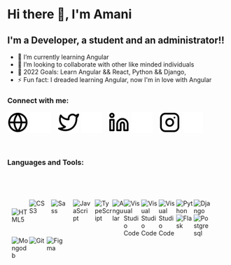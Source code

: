 
<!--
**amani-joseph/amani-joseph** is a ✨ _special_ ✨ repository because its `README.md` (this file) appears on your GitHub profile.-->

# Hi there 👋, I'm Amani

## I'm a Developer, a student and an administrator!!

- 🌱 I’m currently learning Angular
- 👯 I’m looking to collaborate with other like minded individuals
- 🥅 2022 Goals: Learn Angular && React, Python && Django,
- ⚡ Fun fact: I dreaded learning Angular, now I'm in love with Angular

### Connect with me:

[![website](./img/globe-light.svg)](https://www.amanijoseph.com#gh-light-mode-only)
[![website](./img/globe-dark.svg)](https://www.amanijoseph.com#gh-dark-mode-only)
&nbsp;&nbsp;
[![website](./img/twitter-light.svg)](https://twitter.com/joseph_amani_#gh-light-mode-only)
[![website](./img/twitter-dark.svg)](https://twitter.com/joseph_amani_#gh-dark-mode-only)
&nbsp;&nbsp;
[![website](./img/linkedin-light.svg)](https://www.linkedin.com/in/amani-joseph-75a394189/#gh-light-mode-only)
[![website](./img/linkedin-dark.svg)](https://www.linkedin.com/in/amani-joseph-75a394189/#gh-dark-mode-only)
&nbsp;&nbsp;
[![website](./img/instagram-light.svg)](https://www.instagram.com/joseph_amani_/#gh-light-mode-only)
[![website](./img/instagram-dark.svg)](https://www.instagram.com/joseph_amani_/#gh-dark-mode-only)

<br />

### Languages and Tools:
<br />
<br />

<p style="padding:10px;">
<img align="left" alt="HTML5" width="40px" src="https://cdn.jsdelivr.net/gh/devicons/devicon/icons/html5/html5-original.svg" style="padding-top:20px;" />
<img align="left" alt="CSS3" width="40px" src="https://cdn.jsdelivr.net/gh/devicons/devicon/icons/css3/css3-original.svg" style="padding-right:10px;" />
<img align="left" alt="Sass" width="40px" src="https://cdn.jsdelivr.net/gh/devicons/devicon/icons/sass/sass-original.svg" style="padding-right:10px;" />
<img align="left" alt="JavaScript" width="40px" src="https://cdn.jsdelivr.net/gh/devicons/devicon/icons/javascript/javascript-original.svg" style="padding-right:10px;" />
  <img align="left" alt="TypeScript" width="40px" src="https://img.icons8.com/color/48/000000/typescript.png"/>
<img align="left" alt="Angular" width="26px" src="https://img.icons8.com/external-tal-revivo-shadow-tal-revivo/24/000000/external-angular-a-typescript-based-open-source-web-application-framework-logo-shadow-tal-revivo.png"/>
<img align="left" alt="Visual Studio Code" width="40px" src="https://img.icons8.com/color/48/000000/visual-studio-code-2019.png" />
<img align="left" alt="Visual Studio Code" width="40px" src="https://img.icons8.com/fluency/48/000000/sublime-text.png"/>
<img align="left" alt="Visual Studio Code" width="40px" src="https://img.icons8.com/external-tal-revivo-shadow-tal-revivo/24/000000/external-vim-a-highly-configurable-text-editor-for-efficiently-creating-and-changing-any-kind-of-text-logo-shadow-tal-revivo.png"/>
<img align="left" alt="Python" width="40px" src="https://img.icons8.com/fluency/48/000000/python.png"/>
  <img align="left" alt="Django" width="40px" src="https://img.icons8.com/color/48/000000/django.png"/>
<img align="left" alt="Flask" width="40px" src="https://img.icons8.com/ios-filled/50/000000/flask.png"/>
<img align="left" alt="Postgresql" width="40px" src="https://img.icons8.com/color/48/000000/postgreesql.png"/>
<img align="left" alt="Mongodb" width="40px" src="https://img.icons8.com/external-tal-revivo-color-tal-revivo/24/000000/external-mongodb-a-cross-platform-document-oriented-database-program-logo-color-tal-revivo.png"/>
<img align="left" alt="Git" width="40px" src="https://img.icons8.com/color/48/000000/git.png"/>
<img align="left" alt="Figma" width="40px" src="https://img.icons8.com/fluency/48/000000/figma.png"/>

</p>

<br />
